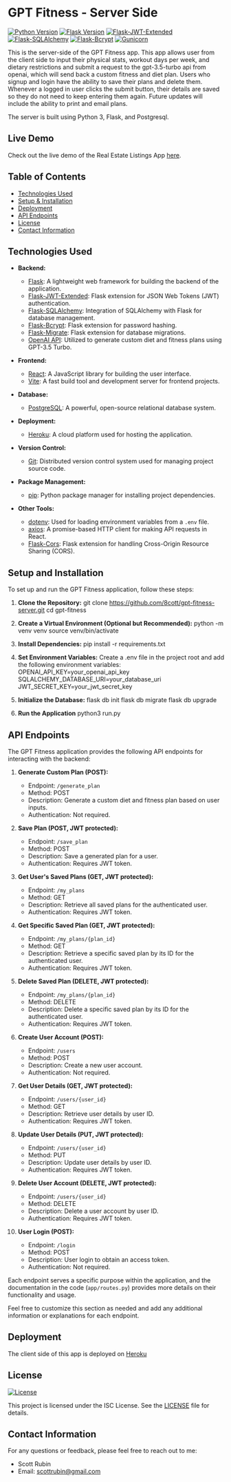 # GPT Fitness - Server Side
[![Python Version](https://img.shields.io/badge/Python-3.9%2B-brightgreen.svg)](https://www.python.org/downloads/)
[![Flask Version](https://img.shields.io/badge/Flask-2.0%2B-blue.svg)](https://flask.palletsprojects.com/)
[![Flask-JWT-Extended](https://img.shields.io/badge/Flask--JWT--Extended-4.5.2-blue)](https://flask-jwt-extended.readthedocs.io/en/stable/)
[![Flask-SQLAlchemy](https://img.shields.io/badge/Flask--SQLAlchemy-3.1.1-blue)](https://flask-sqlalchemy.palletsprojects.com/en/3.1.x/)
[![Flask-Bcrypt](https://img.shields.io/badge/Flask--Bcrypt-1.0.1-blue)](https://pypi.org/project/Flask-Bcrypt/)
[![Gunicorn](https://img.shields.io/badge/Gunicorn-21.2.0-blue)](https://gunicorn.org/)

This is the server-side of the GPT Fitness app. This app allows user from the client side to input their physical stats, workout days per week, and dietary restrictions and submit a request to the gpt-3.5-turbo api from openai, which will send back a custom fitness and diet plan. Users who signup and login have the ability to save their plans and delete them. Whenever a logged in user clicks the submit button, their details are saved so they do not need to keep entering them again.
Future updates will include the ability to print and email plans.

The server is built using Python 3, Flask, and Postgresql.

## Live Demo
Check out the live demo of the Real Estate Listings App [here](https://gpt-fitness-chi.vercel.app/).

## Table of Contents
- [Technologies Used](#technologies-used)
- [Setup & Installation](#installation)
- [Deployment](#deployment)
- [API Endpoints](#api-endpoints)
- [License](#license)
- [Contact Information](#contact-information)

## Technologies Used

- **Backend:**
  - [Flask](https://flask.palletsprojects.com/): A lightweight web framework for building the backend of the application.
  - [Flask-JWT-Extended](https://flask-jwt-extended.readthedocs.io/): Flask extension for JSON Web Tokens (JWT) authentication.
  - [Flask-SQLAlchemy](https://flask-sqlalchemy.palletsprojects.com/): Integration of SQLAlchemy with Flask for database management.
  - [Flask-Bcrypt](https://flask-bcrypt.readthedocs.io/): Flask extension for password hashing.
  - [Flask-Migrate](https://flask-migrate.readthedocs.io/): Flask extension for database migrations.
  - [OpenAI API](https://beta.openai.com/docs/): Utilized to generate custom diet and fitness plans using GPT-3.5 Turbo.
  
- **Frontend:**
  - [React](https://reactjs.org/): A JavaScript library for building the user interface.
  - [Vite](https://vitejs.dev/): A fast build tool and development server for frontend projects.
  
- **Database:**
  - [PostgreSQL](https://www.postgresql.org/): A powerful, open-source relational database system.

- **Deployment:**
  - [Heroku](https://www.heroku.com/): A cloud platform used for hosting the application.

- **Version Control:**
  - [Git](https://git-scm.com/): Distributed version control system used for managing project source code.

- **Package Management:**
  - [pip](https://pip.pypa.io/en/stable/): Python package manager for installing project dependencies.
  
- **Other Tools:**
  - [dotenv](https://pypi.org/project/python-dotenv/): Used for loading environment variables from a `.env` file.
  - [axios](https://axios-http.com/): A promise-based HTTP client for making API requests in React.
  - [Flask-Cors](https://flask-cors.readthedocs.io/): Flask extension for handling Cross-Origin Resource Sharing (CORS).

## Setup and Installation

To set up and run the GPT Fitness application, follow these steps:

1. **Clone the Repository:**
   git clone <https://github.com/8cott/gpt-fitness-server.git>
   cd gpt-fitness

2. **Create a Virtual Environment (Optional but Recommended):**
python -m venv venv
source venv/bin/activate

3. **Install Dependencies:**
pip install -r requirements.txt

4. **Set Environment Variables:**
Create a .env file in the project root and add the following environment variables:
OPENAI_API_KEY=your_openai_api_key
SQLALCHEMY_DATABASE_URI=your_database_uri
JWT_SECRET_KEY=your_jwt_secret_key

5. **Initialize the Database:**
flask db init
flask db migrate
flask db upgrade

6. **Run the Application**
python3 run.py

## API Endpoints

The GPT Fitness application provides the following API endpoints for interacting with the backend:

1. **Generate Custom Plan (POST):**
   - Endpoint: `/generate_plan`
   - Method: POST
   - Description: Generate a custom diet and fitness plan based on user inputs.
   - Authentication: Not required.
   
2. **Save Plan (POST, JWT protected):**
   - Endpoint: `/save_plan`
   - Method: POST
   - Description: Save a generated plan for a user.
   - Authentication: Requires JWT token.
   
3. **Get User's Saved Plans (GET, JWT protected):**
   - Endpoint: `/my_plans`
   - Method: GET
   - Description: Retrieve all saved plans for the authenticated user.
   - Authentication: Requires JWT token.
   
4. **Get Specific Saved Plan (GET, JWT protected):**
   - Endpoint: `/my_plans/{plan_id}`
   - Method: GET
   - Description: Retrieve a specific saved plan by its ID for the authenticated user.
   - Authentication: Requires JWT token.
   
5. **Delete Saved Plan (DELETE, JWT protected):**
   - Endpoint: `/my_plans/{plan_id}`
   - Method: DELETE
   - Description: Delete a specific saved plan by its ID for the authenticated user.
   - Authentication: Requires JWT token.
   
6. **Create User Account (POST):**
   - Endpoint: `/users`
   - Method: POST
   - Description: Create a new user account.
   - Authentication: Not required.
   
7. **Get User Details (GET, JWT protected):**
   - Endpoint: `/users/{user_id}`
   - Method: GET
   - Description: Retrieve user details by user ID.
   - Authentication: Requires JWT token.
   
8. **Update User Details (PUT, JWT protected):**
   - Endpoint: `/users/{user_id}`
   - Method: PUT
   - Description: Update user details by user ID.
   - Authentication: Requires JWT token.
   
9. **Delete User Account (DELETE, JWT protected):**
   - Endpoint: `/users/{user_id}`
   - Method: DELETE
   - Description: Delete a user account by user ID.
   - Authentication: Requires JWT token.
   
10. **User Login (POST):**
    - Endpoint: `/login`
    - Method: POST
    - Description: User login to obtain an access token.
    - Authentication: Not required.

Each endpoint serves a specific purpose within the application, and the documentation in the code (`app/routes.py`) provides more details on their functionality and usage.

Feel free to customize this section as needed and add any additional information or explanations for each endpoint.

## Deployment
The client side of this app is deployed on [Heroku](https://gpt-fitness-server-5c53c1ab4ccd.herokuapp.com/)

## License
[![License](https://img.shields.io/badge/License-MIT-blue.svg)](https://opensource.org/licenses/MIT)

This project is licensed under the ISC License. See the [LICENSE](LICENSE) file for details.

## Contact Information
For any questions or feedback, please feel free to reach out to me:
- Scott Rubin
- Email: scottrubin@gmail.com